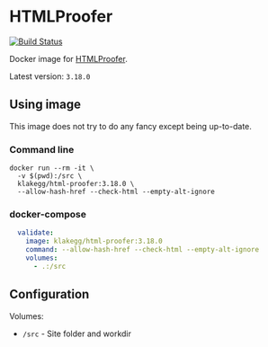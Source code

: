 # HTMLProofer

[![Build Status](https://travis-ci.org/klakegg/docker-html-proofer.svg?branch=master)](https://travis-ci.org/klakegg/docker-html-proofer)

Docker image for [HTMLProofer](https://github.com/gjtorikian/html-proofer).

Latest version: `3.18.0`


## Using image

This image does not try to do any fancy except being up-to-date.


### Command line

```shell
docker run --rm -it \
  -v $(pwd):/src \
  klakegg/html-proofer:3.18.0 \
  --allow-hash-href --check-html --empty-alt-ignore
```


### docker-compose

```yaml
  validate:
    image: klakegg/html-proofer:3.18.0
    command: --allow-hash-href --check-html --empty-alt-ignore
    volumes:
      - .:/src
```


## Configuration

Volumes:

* `/src` - Site folder and workdir
